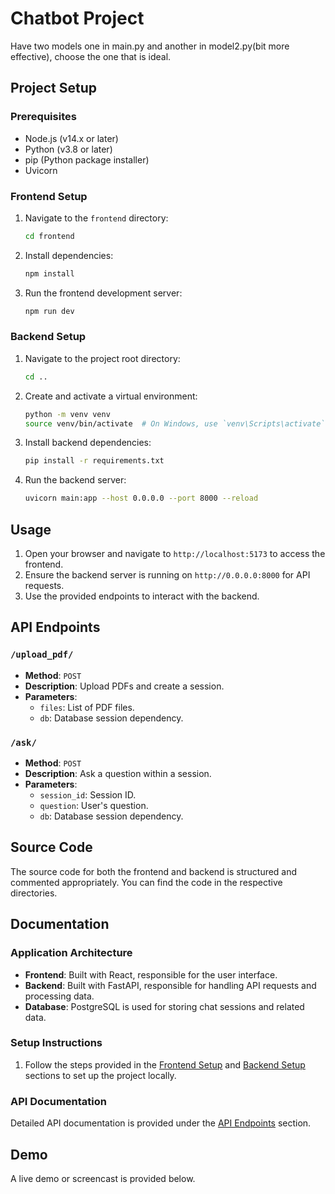 # Chatbot Project
Have two models one in main.py and another in model2.py(bit more effective), choose the one that is ideal.

## Project Setup

### Prerequisites

- Node.js (v14.x or later)
- Python (v3.8 or later)
- pip (Python package installer)
- Uvicorn

### Frontend Setup

1. Navigate to the `frontend` directory:
    ```bash
    cd frontend
    ```

2. Install dependencies:
    ```bash
    npm install
    ```

3. Run the frontend development server:
    ```bash
    npm run dev
    ```

### Backend Setup

1. Navigate to the project root directory:
    ```bash
    cd ..
    ```

2. Create and activate a virtual environment:
    ```bash
    python -m venv venv
    source venv/bin/activate  # On Windows, use `venv\Scripts\activate`
    ```

3. Install backend dependencies:
    ```bash
    pip install -r requirements.txt
    ```

4. Run the backend server:
    ```bash
    uvicorn main:app --host 0.0.0.0 --port 8000 --reload
    ```

## Usage

1. Open your browser and navigate to `http://localhost:5173` to access the frontend.
2. Ensure the backend server is running on `http://0.0.0.0:8000` for API requests.
3. Use the provided endpoints to interact with the backend.

## API Endpoints

### `/upload_pdf/`
- **Method**: `POST`
- **Description**: Upload PDFs and create a session.
- **Parameters**: 
  - `files`: List of PDF files.
  - `db`: Database session dependency.

### `/ask/`
- **Method**: `POST`
- **Description**: Ask a question within a session.
- **Parameters**: 
  - `session_id`: Session ID.
  - `question`: User's question.
  - `db`: Database session dependency.

## Source Code

The source code for both the frontend and backend is structured and commented appropriately. You can find the code in the respective directories.

## Documentation

### Application Architecture

- **Frontend**: Built with React, responsible for the user interface.
- **Backend**: Built with FastAPI, responsible for handling API requests and processing data.
- **Database**: PostgreSQL is used for storing chat sessions and related data.

### Setup Instructions

1. Follow the steps provided in the [Frontend Setup](#frontend-setup) and [Backend Setup](#backend-setup) sections to set up the project locally.

### API Documentation

Detailed API documentation is provided under the [API Endpoints](#api-endpoints) section.

## Demo

A live demo or screencast is provided below.

